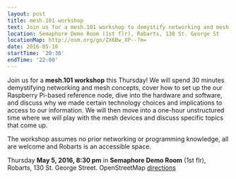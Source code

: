 ```yaml
---
layout: post
title: mesh.101 workshop
text: Join us for a mesh.101 workshop to demystify networking and mesh concepts.
location: Semaphore Demo Room (1st flr), Robarts, 130 St. George St  
locationMap: http://osm.org/go/ZX6Bw_XP--?m=
date: 2016-05-18
startTime: '20:30'
endTime: '22:00'
---
```


Join us for a **mesh.101 workshop** this Thursday! We will spend 30 minutes demystifying networking and mesh concepts, cover how to set up the our Raspberry Pi-based reference node, dive into the hardware and software, and discuss why we made certain technology choices and implications to access to our information. We will then move into a one-hour unstructured time where we will play with the mesh devices and discuss specific topics that come up.

The workshop assumes no prior networking or programming knowledge, all are welcome and Robarts is an accessible space.

Thursday **May 5, 2016, 8:30 pm** in **Semaphore Demo Room** (1st flr), Robarts, 130 St. George Street. OpenStreetMap [directions](http://osm.org/go/ZX6Bw_XP--?m=&way=7991747)
